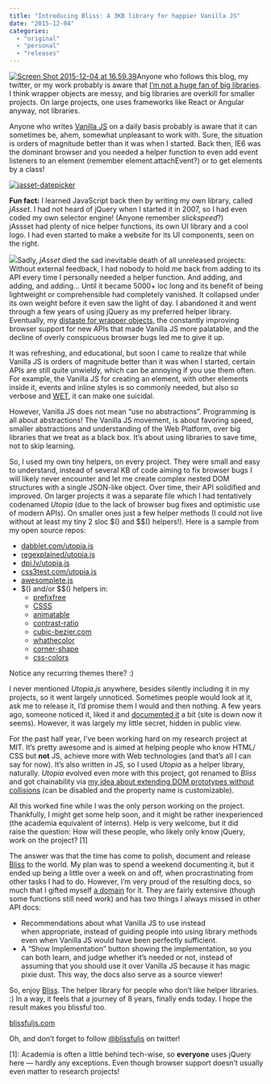 ```yaml
---
title: "Introducing Bliss: A 3KB library for happier Vanilla JS"
date: "2015-12-04"
categories:
  - "original"
  - "personal"
  - "releases"
---
```


[![Screen Shot 2015-12-04 at 16.59.39](images/Screen-Shot-2015-12-04-at-16.59.39-300x127.png)](http://blissfuljs.com)Anyone who follows this blog, my twitter, or my work probably is aware that [I’m not a huge fan of big libraries](http://lea.verou.me/2015/04/jquery-considered-harmful/). I think wrapper objects are messy, and big libraries are overkill for smaller projects. On large projects, one uses frameworks like React or Angular anyway, not libraries.

Anyone who writes [Vanilla JS](http://vanilla-js.com/) on a daily basis probably is aware that it can sometimes be, ahem, somewhat unpleasant to work with. Sure, the situation is orders of magnitude better than it was when I started. Back then, IE6 was the dominant browser and you needed a helper function to even add event listeners to an element (remember element.attachEvent?) or to get elements by a class!

[![jasset-datepicker](images/jasset-datepicker-300x211.png "Ah, the memories!")](images/jasset-datepicker.png)

**Fun fact:** I learned JavaScript back then by writing my own library, called _jAsset_. I had not heard of jQuery when I started it in 2007, so I had even coded my own selector engine! (Anyone remember _slickspeed_?) jAssset had plenty of nice helper functions, its own UI library and a cool logo. I had even started to make a website for its UI components, seen on the right.

[![](http://shipitsquirrel.github.io/images/ship%20it%20squirrel.png)](https://shipitsquirrel.github.io)Sadly, _jAsset_ died the sad inevitable death of all unreleased projects: Without external feedback, I had nobody to hold me back from adding to its API every time I personally needed a helper function. And adding, and adding, and adding… Until it became 5000+ loc long and its benefit of being lightweight or comprehensible had completely vanished. It collapsed under its own weight before it even saw the light of day. I abandoned it and went through a few years of using jQuery as my preferred helper library. Eventually, my [distaste for wrapper objects](http://lea.verou.me/2015/04/jquery-considered-harmful/), the constantly improving browser support for new APIs that made Vanilla JS more palatable, and the decline of overly conspicuous browser bugs led me to give it up.

It was refreshing, and educational, but soon I came to realize that while Vanilla JS is orders of magnitude better than it was when I started, certain APIs are still quite unwieldy, which can be annoying if you use them often. For example, the Vanilla JS for creating an element, with other elements inside it, events and inline styles is so commonly needed, but also so verbose and [WET](https://en.wikipedia.org/wiki/Don%27t_repeat_yourself), it can make one suicidal.

However, Vanilla JS does not mean “use no abstractions”. Programming is all about abstractions! The Vanilla JS movement, is about favoring speed, smaller abstractions and understanding of the Web Platform, over big libraries that we treat as a black box. It’s about using libraries to save time, not to skip learning.

So, I used my own tiny helpers, on every project. They were small and easy to understand, instead of several KB of code aiming to fix browser bugs I will likely never encounter and let me create complex nested DOM structures with a single JSON-like object. Over time, their API solidified and improved. On larger projects it was a separate file which I had tentatively codenamed _Utopia_ (due to the lack of browser bug fixes and optimistic use of modern APIs). On smaller ones just a few helper methods (I could not live without at least my tiny 2 sloc $() and $$() helpers!). Here is a sample from my open source repos:

- [dabblet.com/utopia.js](https://github.com/LeaVerou/dabblet/blob/master/code/utopia.js)
- [regexplained/utopia.js](https://github.com/LeaVerou/regexplained/blob/gh-pages/utopia.js)
- [dpi.lv/utopia.js](https://github.com/LeaVerou/dpi/blob/gh-pages/utopia.js)
- [css3test.com/utopia.js](https://github.com/LeaVerou/css3test/blob/gh-pages/utopia.js)
- [awesomplete.js](https://github.com/LeaVerou/awesomplete/blob/gh-pages/awesomplete.js#L296-L351)
- $() and/or $$() helpers in:
    - [prefixfree](https://github.com/LeaVerou/prefixfree/blob/gh-pages/prefixfree.js#L167-L169)
    - [CSSS](https://github.com/LeaVerou/csss/blob/gh-pages/slideshow.js#L10-L11)
    - [animatable](https://github.com/LeaVerou/animatable/blob/gh-pages/index.js#L1-L2)
    - [contrast-ratio](https://github.com/LeaVerou/contrast-ratio/blob/gh-pages/contrast-ratio.js#L1-L7)
    - [cubic-bezier.com](https://github.com/LeaVerou/cubic-bezier/blob/gh-pages/environment.js#L27-L28)
    - [whathecolor](https://github.com/LeaVerou/whathecolor/blob/gh-pages/whathecolor.js#L1-L7)
    - [corner-shape](https://github.com/LeaVerou/corner-shape/blob/gh-pages/corner-shape.js#L1-L2)
    - [css-colors](https://github.com/LeaVerou/css-colors/blob/gh-pages/colors.js#L1-L2)

Notice any recurring themes there? :)

I never mentioned _Utopia.js_ anywhere, besides silently including it in my projects, so it went largely unnoticed. Sometimes people would look at it, ask me to release it, I’d promise them I would and then nothing. A few years ago, someone noticed it, liked it and [documented it](http://davidhiggins.me/utopia/) a bit (site is down now it seems). However, it was largely my little secret, hidden in public view.

For the past half year, I’ve been working hard on my research project at MIT. It’s pretty awesome and is aimed at helping people who know HTML/ CSS but **not** JS, achieve more with Web technologies (and that’s all I can say for now). It’s also written in JS, so I used _Utopia_ as a helper library, naturally. _Utopia_ evolved even more with this project, got renamed to _Bliss_ and got chainability via [my idea about extending DOM prototypes without collisions](http://lea.verou.me/2015/04/idea-extending-native-dom-prototypes-without-collisions/) (can be disabled and the property name is customizable).

All this worked fine while I was the only person working on the project. Thankfully, I might get some help soon, and it might be rather inexperienced (the academia equivalent of interns). Help is very welcome, but it did raise the question: How will these people, who likely only know jQuery, work on the project? \[1\]

The answer was that the time has come to polish, document and release [Bliss](http://blissfuljs.com) to the world. My plan was to spend a weekend documenting it, but it ended up being a little over a week on and off, when procrastinating from other tasks I had to do. However, I’m very proud of the resulting docs, so much that I gifted myself [a domain](http://blissfuljs.com) for it. They are fairly extensive (though some functions still need work) and has two things I always missed in other API docs:

- Recommendations about what Vanilla JS to use instead when appropriate, instead of guiding people into using library methods even when Vanilla JS would have been perfectly sufficient.
- A “Show Implementation” button showing the implementation, so you can both learn, and judge whether it’s needed or not, instead of assuming that you should use it over Vanilla JS because it has magic pixie dust. This way, the docs also serve as a source viewer!

So, enjoy [Bliss](http://blissfuljs.com). The helper library for people who don’t like helper libraries. :) In a way, it feels that a journey of 8 years, finally ends today. I hope the result makes you blissful too.

[blissfuljs.com](http://blissfuljs.com)

Oh, and don’t forget to follow [@blissfuljs](http://twitter.com/blissfuljs) on twitter!

\[1\]: Academia is often a little behind tech-wise, so **everyone** uses jQuery here — hardly any exceptions. Even though browser support doesn’t usually even matter to research projects!
